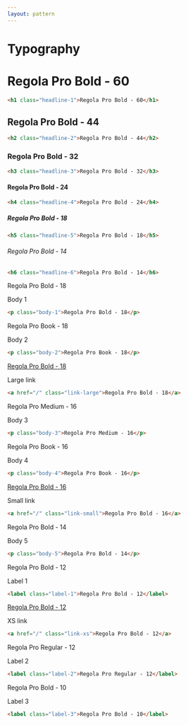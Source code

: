 ```yaml
---
layout: pattern
---
```


<h1>Typography</h1>

<div class="components-preview">

  <h1 class="headline-1">Regola Pro Bold - 60</h1>

</div>

<div class="components-code" markdown="1">

```html
<h1 class="headline-1">Regola Pro Bold - 60</h1>
```

</div>

<div class="components-preview">

  <h2 class="headline-2">Regola Pro Bold - 44</h2>

</div>

<div class="components-code" markdown="1">

```html
<h2 class="headline-2">Regola Pro Bold - 44</h2>
```

</div>

<div class="components-preview">

  <h3 class="headline-3">Regola Pro Bold - 32</h3>

</div>

<div class="components-code" markdown="1">

```html
<h3 class="headline-3">Regola Pro Bold - 32</h3>
```

</div>

<div class="components-preview">

  <h4 class="headline-4">Regola Pro Bold - 24</h4>

</div>

<div class="components-code" markdown="1">

```html
<h4 class="headline-4">Regola Pro Bold - 24</h4>
```

</div>

<div class="components-preview">

  <h5 class="headline-5">Regola Pro Bold - 18</h5>

</div>

<div class="components-code" markdown="1">

```html
<h5 class="headline-5">Regola Pro Bold - 18</h5>
```

</div>

<div class="components-preview">

  <h6 class="headline-6">Regola Pro Bold - 14</h6>

</div>

<div class="components-code" markdown="1">

```html
<h6 class="headline-6">Regola Pro Bold - 14</h6>
```

</div>

<div class="components-preview">

  <p class="body-1">Regola Pro Bold - 18</p>

</div>

<div class="components-code" markdown="1">

Body 1

```html
<p class="body-1">Regola Pro Bold - 18</p>
```

</div>

<div class="components-preview">

  <p class="body-2">Regola Pro Book - 18</p>

</div>

<div class="components-code" markdown="1">

Body 2

```html
<p class="body-2">Regola Pro Book - 18</p>
```

</div>

<div class="components-preview">

  <a href="/" class="link-large">Regola Pro Bold - 18</a>

</div>

<div class="components-code" markdown="1">

Large link

```html
<a href="/" class="link-large">Regola Pro Bold - 18</a>
```

</div>

<div class="components-preview">

  <p class="body-3">Regola Pro Medium - 16</p>

</div>

<div class="components-code" markdown="1">

Body 3

```html
<p class="body-3">Regola Pro Medium - 16</p>
```

</div>

<div class="components-preview">

  <p class="body-4">Regola Pro Book - 16</p>

</div>

<div class="components-code" markdown="1">

Body 4

```html
<p class="body-4">Regola Pro Book - 16</p>
```

</div>

<div class="components-preview">

  <a href="/" class="link-small">Regola Pro Bold - 16</a>

</div>

<div class="components-code" markdown="1">

Small link

```html
<a href="/" class="link-small">Regola Pro Bold - 16</a>
```

</div>

<div class="components-preview">

  <p class="body-5">Regola Pro Bold - 14</p>

</div>

<div class="components-code" markdown="1">

Body 5

```html
<p class="body-5">Regola Pro Bold - 14</p>
```

</div>

<div class="components-preview">

  <label class="label-1">Regola Pro Bold - 12</label>

</div>

<div class="components-code" markdown="1">

Label 1

```html
<label class="label-1">Regola Pro Bold - 12</label>
```

</div>

<div class="components-preview">

  <a href="/" class="link-xs">Regola Pro Bold - 12</a>

</div>

<div class="components-code" markdown="1">

XS link

```html
<a href="/" class="link-xs">Regola Pro Bold - 12</a>
```

</div>

<div class="components-preview">

  <label class="label-2">Regola Pro Regular - 12</label>

</div>

<div class="components-code" markdown="1">

Label 2

```html
<label class="label-2">Regola Pro Regular - 12</label>
```

</div>

<div class="components-preview">

  <label class="label-3">Regola Pro Bold - 10</label>

</div>

<div class="components-code" markdown="1">

Label 3

```html
<label class="label-3">Regola Pro Bold - 10</label>
```

</div>
